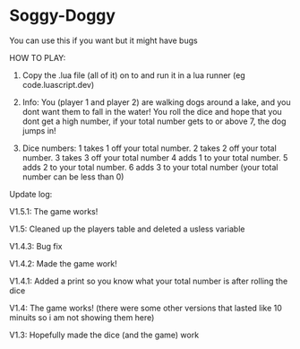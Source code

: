 # Soggy-Doggy
You can use this if you want but it might have bugs

HOW TO PLAY:
1. Copy the .lua file (all of it) on to and run it in a lua runner (eg code.luascript.dev)

2. Info: You (player 1 and player 2) are walking dogs around a lake, and you dont want them to fall in the water!
    You roll the dice and hope that you dont get a high number, if your total number gets to or above 7, the dog jumps in!

3. Dice numbers: 1 takes 1 off your total number. 2 takes 2 off your total number. 3 takes 3 off your total number 
4 adds 1 to your total number. 5 adds 2 to your total number. 6 adds 3 to your total number (your total number can be less than 0)

Update log:

V1.5.1: The game works!

V1.5: Cleaned up the players table and deleted a usless variable

V1.4.3: Bug fix

V1.4.2: Made the game work!

V1.4.1: Added a print so you know what your total number is after rolling the dice

V1.4: The game works!
(there were some other versions that lasted like 10 minuits so i am not showing them here)

V1.3: Hopefully made the dice (and the game) work
